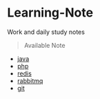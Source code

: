 # Learning-Note
Work and daily study notes

> Available Note</br>

- [java](https://github.com/zyfsuzy/Learning-Note/blob/master/Java/READNE.md)</br> 
- [php]()</br>
- [redis](https://github.com/zyfsuzy/Learning-Note/tree/master/Redis)</br> 
- [rabbitmq]()</br> 
- [git](https://github.com/zyfsuzy/Learning-Note/tree/master/Git)</br>


